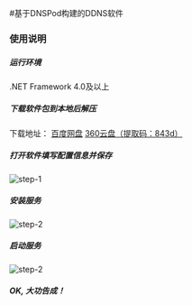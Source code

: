 #基于DNSPod构建的DDNS软件

### 使用说明

##### 运行环境
.NET Framework 4.0及以上

##### 下载软件包到本地后解压
下载地址： [百度网盘](http://pan.baidu.com/s/1i3RMOPB)  [360云盘（提取码：843d）](https://yunpan.cn/cYvrdSmH3cbT9)

##### 打开软件填写配置信息并保存 
![step-1](http://pic.sueri.cn/di-8KAF.png)

##### 安装服务
![step-2](http://pic.sueri.cn/di-D8W0.png)

##### 启动服务
![step-2](http://pic.sueri.cn/di-FIXJ.png)


##### OK, 大功告成！
